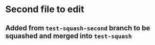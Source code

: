 # Second file to edit

## Added from `test-squash-second` branch to be squashed and merged into `test-squash`
